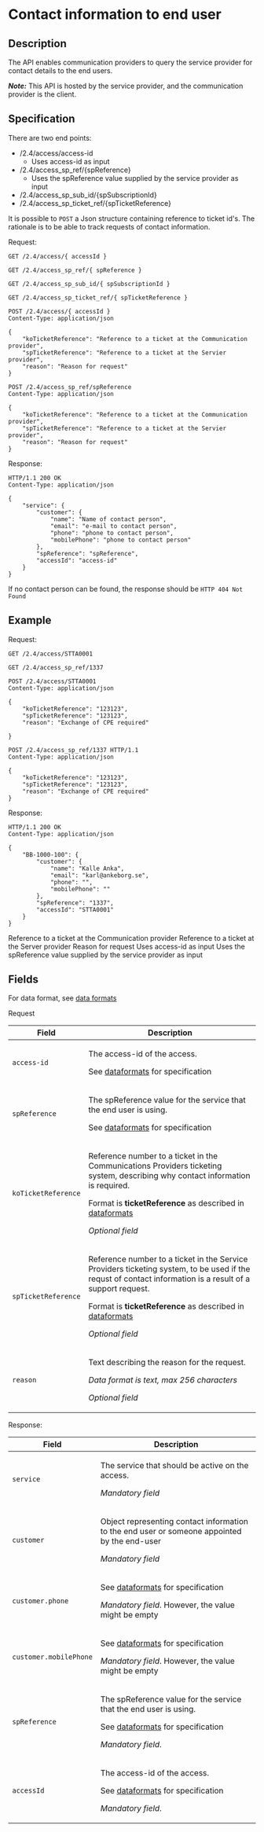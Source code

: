 
# Contact information to end user
## Description
The API enables communication providers to query the service provider for contact details to the end users.

***Note:*** This API is hosted by the service provider, and the communication provider is the client.

## Specification

There are two end points:
* /2.4/access/access-id
  - Uses access-id as input
* /2.4/access_sp_ref/{spReference}
  - Uses the spReference value supplied by the service provider as input
* /2.4/access_sp_sub_id/{spSubscriptionId}
* /2.4/access_sp_ticket_ref/{spTicketReference}

 
It is possible to `POST` a Json structure containing reference to ticket id's.
The rationale is to be able to track requests of contact information.
 

Request:
```http
GET /2.4/access/{ accessId }

GET /2.4/access_sp_ref/{ spReference }

GET /2.4/access_sp_sub_id/{ spSubscriptionId }

GET /2.4/access_sp_ticket_ref/{ spTicketReference }

POST /2.4/access/{ accessId }
Content-Type: application/json

{
    "koTicketReference": "Reference to a ticket at the Communication provider",
    "spTicketReference": "Reference to a ticket at the Servier provider",
    "reason": "Reason for request"
}
```

```http
POST /2.4/access_sp_ref/spReference
Content-Type: application/json

{
    "koTicketReference": "Reference to a ticket at the Communication provider",
    "spTicketReference": "Reference to a ticket at the Servier provider",
    "reason": "Reason for request"
}
```

Response:
```http
HTTP/1.1 200 OK
Content-Type: application/json

{
    "service": {
        "customer": {
            "name": "Name of contact person",
            "email": "e-mail to contact person",
            "phone": "phone to contact person",
            "mobilePhone": "phone to contact person"
        },
        "spReference": "spReference",
        "accessId": "access-id" 
    }
}
```

If no contact person can be found, the response should be `HTTP 404 Not Found`


## Example
Request:
```http
GET /2.4/access/STTA0001
```

```http
GET /2.4/access_sp_ref/1337
```

```http
POST /2.4/access/STTA0001
Content-Type: application/json

{
    "koTicketReference": "123123",
    "spTicketReference": "123123",
    "reason": "Exchange of CPE required"

}
```
```http
POST /2.4/access_sp_ref/1337 HTTP/1.1
Content-Type: application/json

{
    "koTicketReference": "123123",
    "spTicketReference": "123123",
    "reason": "Exchange of CPE required"
}
```

Response:
```http
HTTP/1.1 200 OK
Content-Type: application/json

{
    "BB-1000-100": {
        "customer": {
            "name": "Kalle Anka",
            "email": "karl@ankeborg.se",
            "phone": "",
            "mobilePhone": ""
        },
        "spReference": "1337",
        "accessId": "STTA0001" 
    }
}
```
Reference to a ticket at the Communication provider
Reference to a ticket at the Server provider
Reason for request
Uses access-id as input
Uses the spReference value supplied by the service provider as input

## Fields

For data format, see [data formats](dataformats.md)

Request

<table>
    <thead>
        <tr>
            <th>Field</th>
            <th>Description</th>
        </tr>
    </thead>
    <tbody>
        <tr>
            <td>
                <code>access-id</code>
            </td>
            <td>
                <p>The access-id of the access. </p>
                <p>See <a href=dataformats.md>dataformats</a> for specification</p>
            </td>
        </tr>
        <tr>
            <td>
                <code>spReference</code>
            </td>
            <td>
                <p>The spReference value for the service that the end user is using.</p>
                <p>See <a href=dataformats.md>dataformats</a> for specification</p>
            </td>
        </tr>
        <tr>
            <td>
                <code>koTicketReference</code>
            </td>
            <td>
                <p>Reference number to a ticket in the Communications Providers ticketing system, describing why contact information is required.</p>
                <p>Format is <b>ticketReference</b> as described in <a href=dataformats.md>dataformats</a></p>                
                <p><em>Optional field</em</p>
            </td>
        </tr>
        <tr>
            <td>
                <code>spTicketReference</code>
            </td>
            <td>
                <p>Reference number to a ticket in the Service Providers ticketing system, to be used if the requst of contact information is a result of a support request.</p>
                <p>Format is <b>ticketReference</b> as described in <a href=dataformats.md>dataformats</a></p>                
                <p><em>Optional field</em</p>
            </td>
        </tr>
        <tr>
            <td>
                <code>reason</code>
            </td>
            <td>
                <p>Text describing the reason for the request.</p>
                <p><em>Data format is text, max 256 characters</em></p>
                <p><em>Optional field</em</p>
            </td>
        </tr>
    </tbody>
</table

Response:
<table>
    <thead>
        <tr>
            <th>Field</th>
            <th>Description</th>
        </tr>
    </thead>
    <tbody>
        <tr>
            <td>
                <code>service</code>
            </td>
            <td>
                <p>The service that should be active on the access.</p>
                <p><em>Mandatory field</em></p>
            </td>
        </tr>
        <tr>
            <td>
                <code>customer</code>
            </td>
            <td>
                <p>Object representing contact information to the end user or someone appointed by the end-user</p>
                <p><em>Mandatory field</em></p>
            </td>
        </tr>
        <tr>
            <td>
                <code>customer.phone</code>
            </td>
            <td>
                <p>See <a href=dataformats.md>dataformats</a> for specification</p>
                <p><em>Mandatory field</em>. However, the value might be empty</p>
            </td>
        </tr>
        <tr>
            <td>
                <code>customer.mobilePhone</code>
            </td>
            <td>
                <p>See <a href=dataformats.md>dataformats</a> for specification</p>
                <p><em>Mandatory field</em>. However, the value might be empty</p>
            </td>
        </tr>
        <tr>
            <td>
                <code>spReference</code>
            </td>
            <td>
                <p>The spReference value for the service that the end user is using.</p>
                <p>See <a href=dataformats.md>dataformats</a> for specification</p>
                <p><em>Mandatory field</em>.</p>
            </td>
        </tr>
        <tr>
            <td>
                <code>accessId</code>
            </td>
            <td>
                <p>The access-id of the access. </p>
                <p>See <a href=dataformats.md>dataformats</a> for specification</p>
                <p><em>Mandatory field</em>. </p>
            </td>
        </tr>
    </tbody>
</table>



